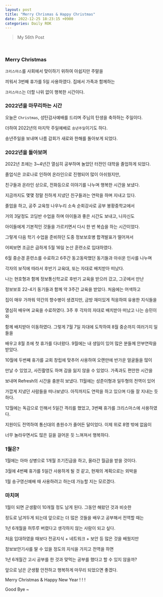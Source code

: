 ```yaml
---
layout: post
title: "Merry Chrismas & Happy Christmas"
date: 2022-12-25 18:23:15 +0900
categories: Daily ROK
---
```


> My 56th Post

<br>

### Merry Christmas

`크리스마스`를 사회에서 맞이하기 위하여 아쉽지만 주말을

끼워서 3번째 휴가를 5일 사용하였다. 집에서 가족과 함께하는

`크리스마스`는 더할 나위 없이 행복한 시간이다.

### 2022년을 마무리하는 시간

오늘은 `Christmas`, 성탄감사예배를 드리며 주님의 탄생을 축하하는 주일이다.

더하여 2022년의 마지막 주일예배로 `송년주일`이기도 하다.

송년주일을 보내며 나름 감회가 새로와 한해를 돌아보게 되었다.

### 2022년을 돌아보며

2022년 초에는 3~4년간 열심히 공부하며 놀았던 터전인 대학을 졸업하게 되었다.

졸업식은 코로나로 인하여 온라인으로 진행되어 많이 아쉬웠지만,

친구들과 온라인 상으로, 전화등으로 이야기를 나누며 행복한 시간을 보냈다.

지금까지도 몇몇 정말 친하게 지냈던 친구들과는 연락을 하며 지내고 있다.

졸업을 하고, 공주 교육청 나우누리 소속 순회강사로 공부 봉황중학교에서

거의 3달정도 코딩반 수업을 하며 아이들과 좋은 시간도 보내고, 나자신도

아이들에게 기본적인 것들을 가르키면서 다시 한 번 복습을 하는 시간이었다.

그렇게 다음 학기 수업을 준비하던 도중 정보보호병 합격발표가 떨어져서

어찌보면 조금은 급하게 5월 16일 논산 훈련소로 입대하였다.

6월 중순경 훈련소를 수료하고 6주간 동고동락했던 동기들과 아쉬운 인사를 나누며

각자의 보직에 따라서 후반기 교육대, 또는 자대로 배치받아 떠났다.

나는 현호형과 함께 정보통신학교로 후반기 교육을 받으러 갔고, 그곳에서 만난

정보보호 22-4기 동기들과 함께 약 3주간 교육을 받았다. 처음에는 어색하고

집이 매우 가까워 약간의 향수병이 생겼지만, 금방 재미있게 적응하여 유용한 지식들을

열심히 배우며 교육을 수료하였다. 3주 후 각자의 자대로 배치받아 떠났고 나는 승민이와

함께 배치받아 이동하였다. 그렇게 7월 7일 자대에 도착하여 8월 중순까지 여러가지 일들을

배우고 8월 초에 첫 휴가를 다녀왔다. 9월에는 내 생일이 있어 많은 분들께 안부연락을 받았다.

10월에 두번째 휴가를 교회 창립에 맞추어 사용하여 오랜만에 반가운 얼굴들을 많이

만날 수 있었고, 사진촬영도 하며 감을 잃지 않을 수 있었다. 가족과도 편안한 시간을

보내며 Refresh의 시간을 충분히 보냈다. 11월에는 성준이형과 일두형의 전역이 있어

가깝게 지냈던 사람들을 떠나보냈다. 아직까지도 연락을 하고 있으며 다들 잘 지내는 듯 하다.

12월에는 독감으로 인해서 5일간 격리를 했었고, 3번째 휴가를 크리스마스에 사용하였다.

지원이도 전역하여 통신대의 총원수가 줄어든 달이었다. 이제 위로 8명 밖에 없음이

너무 놀라우면서도 많은 길을 걸어온 듯 느껴져서 행복하다.

### 1월은?

1월에는 아마 상병으로 1개월 조기진급을 하고, 올라간 월급을 받을 것이다.

3월에 4번째 휴가를 5일간 사용하게 될 것 같고, 현재의 계획으로는 외박을

1월 송구영신예배 때 사용하려고 하는데 가능할 지는 모르겠다.

### 마치며

1월이 되면 군생활이 10개월 정도 남게 된다. 그동안 해왔던 것과 비슷한

정도로 남겨두게 되는데 앞으로는 더 많은 것들을 배우고 공부해서 전역할 때는

1년 6개월을 허투루 버렸다고 생각하지 않는 사람이 되고 싶다.

처음 입대하였을 때보다 전공지식 + 네트워크 + 보안 등 많은 것을 배웠지만

정보보안기사를 딸 수 있을 정도의 지식을 가지고 전역을 하면

1년 6개월간 고시 공부를 한 것과 맞먹는 공부를 했다고 할 수 있지 않을까?

앞으로 남은 군생활 안전하고 행복하게 마무리 되었으면 좋겠다.

Merry Christmas & Happy New Year ! ! !

Good Bye ~
